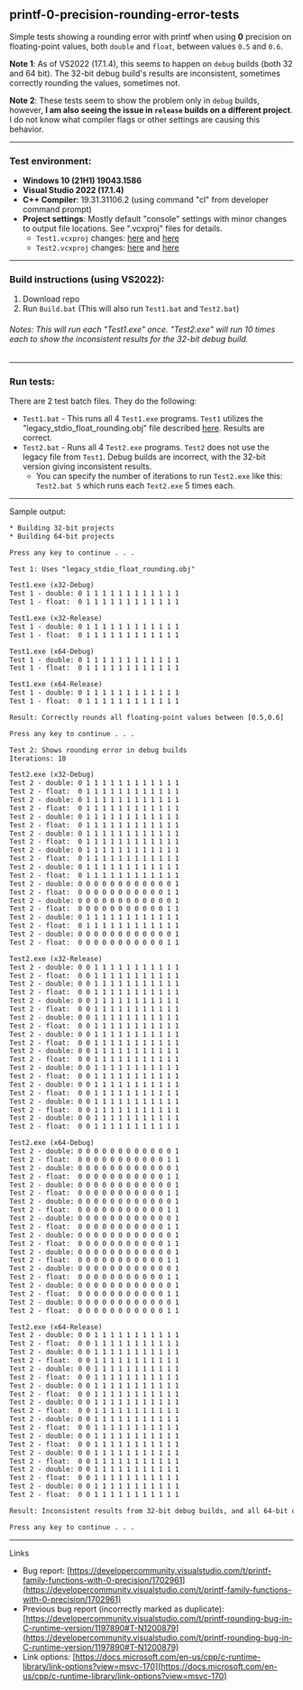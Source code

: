 printf-0-precision-rounding-error-tests
----

Simple tests showing a rounding error with printf when using **0** precision on floating-point values, both `double` and `float`, between values `0.5` and `0.6`.

**Note 1**: As of VS2022 (17.1.4), this seems to happen on `debug` builds (both 32 and 64 bit). The 32-bit debug build's results are inconsistent, sometimes correctly rounding the values, sometimes not.

**Note 2**: These tests seem to show the problem only in `debug` builds, however, **I am also seeing the issue in `release` builds on a different project**. I do not know what compiler flags or other settings are causing this behavior.

----

### Test environment:
* **Windows 10 (21H1) 19043.1586**
* **Visual Studio 2022 (17.1.4)**
* **C++ Compiler**: 19.31.31106.2 (using command "cl" from developer command prompt)
* **Project settings**: Mostly default "console" settings with minor changes to output file locations. See ".vcxproj" files for details.
  * `Test1.vcxproj` changes: [here](https://github.com/brianferguson/printf-0-precision-rounding-error-tests/blob/master/Test1/Test1.vcxproj#L4-L12) and [here](https://github.com/brianferguson/printf-0-precision-rounding-error-tests/blob/master/Test1/Test1.vcxproj#L97-L105)
  * `Test2.vcxproj` changes: [here](https://github.com/brianferguson/printf-0-precision-rounding-error-tests/blob/master/Test2/Test2.vcxproj#L4-L12) and [here](https://github.com/brianferguson/printf-0-precision-rounding-error-tests/blob/master/Test2/Test2.vcxproj#L97-L104)

----

### Build instructions (using VS2022):
1. Download repo
2. Run `Build.bat` (This will also run `Test1.bat` and `Test2.bat`)

###### Notes: This will run each "Test1.exe" once. "Test2.exe" will run 10 times each to show the inconsistent results for the 32-bit debug build.

----

### Run tests:
There are 2 test batch files. They do the following:
* `Test1.bat` - This runs all 4 `Test1.exe` programs. `Test1` utilizes the "legacy_stdio_float_rounding.obj" file described [here](https://docs.microsoft.com/en-us/cpp/c-runtime-library/link-options?view=msvc-170). Results are correct.
* `Test2.bat` - Runs all 4 `Test2.exe` programs. `Test2` does not use the legacy file from `Test1`. Debug builds are incorrect, with the 32-bit version giving inconsistent results.
  * You can specify the number of iterations to run `Test2.exe` like this: `Test2.bat 5` which runs each `Text2.exe` 5 times each.

----

Sample output:
``` txt
* Building 32-bit projects
* Building 64-bit projects

Press any key to continue . . . 

Test 1: Uses "legacy_stdio_float_rounding.obj"

Test1.exe (x32-Debug)
Test 1 - double: 0 1 1 1 1 1 1 1 1 1 1 1 1
Test 1 - float:  0 1 1 1 1 1 1 1 1 1 1 1 1

Test1.exe (x32-Release)
Test 1 - double: 0 1 1 1 1 1 1 1 1 1 1 1 1
Test 1 - float:  0 1 1 1 1 1 1 1 1 1 1 1 1

Test1.exe (x64-Debug)
Test 1 - double: 0 1 1 1 1 1 1 1 1 1 1 1 1
Test 1 - float:  0 1 1 1 1 1 1 1 1 1 1 1 1

Test1.exe (x64-Release)
Test 1 - double: 0 1 1 1 1 1 1 1 1 1 1 1 1
Test 1 - float:  0 1 1 1 1 1 1 1 1 1 1 1 1

Result: Correctly rounds all floating-point values between [0.5,0.6]

Press any key to continue . . . 

Test 2: Shows rounding error in debug builds
Iterations: 10

Test2.exe (x32-Debug)
Test 2 - double: 0 1 1 1 1 1 1 1 1 1 1 1 1
Test 2 - float:  0 1 1 1 1 1 1 1 1 1 1 1 1
Test 2 - double: 0 1 1 1 1 1 1 1 1 1 1 1 1
Test 2 - float:  0 1 1 1 1 1 1 1 1 1 1 1 1
Test 2 - double: 0 1 1 1 1 1 1 1 1 1 1 1 1
Test 2 - float:  0 1 1 1 1 1 1 1 1 1 1 1 1
Test 2 - double: 0 1 1 1 1 1 1 1 1 1 1 1 1
Test 2 - float:  0 1 1 1 1 1 1 1 1 1 1 1 1
Test 2 - double: 0 1 1 1 1 1 1 1 1 1 1 1 1
Test 2 - float:  0 1 1 1 1 1 1 1 1 1 1 1 1
Test 2 - double: 0 1 1 1 1 1 1 1 1 1 1 1 1
Test 2 - float:  0 1 1 1 1 1 1 1 1 1 1 1 1
Test 2 - double: 0 0 0 0 0 0 0 0 0 0 0 0 1
Test 2 - float:  0 0 0 0 0 0 0 0 0 0 0 1 1
Test 2 - double: 0 0 0 0 0 0 0 0 0 0 0 0 1
Test 2 - float:  0 0 0 0 0 0 0 0 0 0 0 1 1
Test 2 - double: 0 1 1 1 1 1 1 1 1 1 1 1 1
Test 2 - float:  0 1 1 1 1 1 1 1 1 1 1 1 1
Test 2 - double: 0 0 0 0 0 0 0 0 0 0 0 0 1
Test 2 - float:  0 0 0 0 0 0 0 0 0 0 0 1 1

Test2.exe (x32-Release)
Test 2 - double: 0 0 1 1 1 1 1 1 1 1 1 1 1
Test 2 - float:  0 0 1 1 1 1 1 1 1 1 1 1 1
Test 2 - double: 0 0 1 1 1 1 1 1 1 1 1 1 1
Test 2 - float:  0 0 1 1 1 1 1 1 1 1 1 1 1
Test 2 - double: 0 0 1 1 1 1 1 1 1 1 1 1 1
Test 2 - float:  0 0 1 1 1 1 1 1 1 1 1 1 1
Test 2 - double: 0 0 1 1 1 1 1 1 1 1 1 1 1
Test 2 - float:  0 0 1 1 1 1 1 1 1 1 1 1 1
Test 2 - double: 0 0 1 1 1 1 1 1 1 1 1 1 1
Test 2 - float:  0 0 1 1 1 1 1 1 1 1 1 1 1
Test 2 - double: 0 0 1 1 1 1 1 1 1 1 1 1 1
Test 2 - float:  0 0 1 1 1 1 1 1 1 1 1 1 1
Test 2 - double: 0 0 1 1 1 1 1 1 1 1 1 1 1
Test 2 - float:  0 0 1 1 1 1 1 1 1 1 1 1 1
Test 2 - double: 0 0 1 1 1 1 1 1 1 1 1 1 1
Test 2 - float:  0 0 1 1 1 1 1 1 1 1 1 1 1
Test 2 - double: 0 0 1 1 1 1 1 1 1 1 1 1 1
Test 2 - float:  0 0 1 1 1 1 1 1 1 1 1 1 1
Test 2 - double: 0 0 1 1 1 1 1 1 1 1 1 1 1
Test 2 - float:  0 0 1 1 1 1 1 1 1 1 1 1 1

Test2.exe (x64-Debug)
Test 2 - double: 0 0 0 0 0 0 0 0 0 0 0 0 1
Test 2 - float:  0 0 0 0 0 0 0 0 0 0 0 1 1
Test 2 - double: 0 0 0 0 0 0 0 0 0 0 0 0 1
Test 2 - float:  0 0 0 0 0 0 0 0 0 0 0 1 1
Test 2 - double: 0 0 0 0 0 0 0 0 0 0 0 0 1
Test 2 - float:  0 0 0 0 0 0 0 0 0 0 0 1 1
Test 2 - double: 0 0 0 0 0 0 0 0 0 0 0 0 1
Test 2 - float:  0 0 0 0 0 0 0 0 0 0 0 1 1
Test 2 - double: 0 0 0 0 0 0 0 0 0 0 0 0 1
Test 2 - float:  0 0 0 0 0 0 0 0 0 0 0 1 1
Test 2 - double: 0 0 0 0 0 0 0 0 0 0 0 0 1
Test 2 - float:  0 0 0 0 0 0 0 0 0 0 0 1 1
Test 2 - double: 0 0 0 0 0 0 0 0 0 0 0 0 1
Test 2 - float:  0 0 0 0 0 0 0 0 0 0 0 1 1
Test 2 - double: 0 0 0 0 0 0 0 0 0 0 0 0 1
Test 2 - float:  0 0 0 0 0 0 0 0 0 0 0 1 1
Test 2 - double: 0 0 0 0 0 0 0 0 0 0 0 0 1
Test 2 - float:  0 0 0 0 0 0 0 0 0 0 0 1 1
Test 2 - double: 0 0 0 0 0 0 0 0 0 0 0 0 1
Test 2 - float:  0 0 0 0 0 0 0 0 0 0 0 1 1

Test2.exe (x64-Release)
Test 2 - double: 0 0 1 1 1 1 1 1 1 1 1 1 1
Test 2 - float:  0 0 1 1 1 1 1 1 1 1 1 1 1
Test 2 - double: 0 0 1 1 1 1 1 1 1 1 1 1 1
Test 2 - float:  0 0 1 1 1 1 1 1 1 1 1 1 1
Test 2 - double: 0 0 1 1 1 1 1 1 1 1 1 1 1
Test 2 - float:  0 0 1 1 1 1 1 1 1 1 1 1 1
Test 2 - double: 0 0 1 1 1 1 1 1 1 1 1 1 1
Test 2 - float:  0 0 1 1 1 1 1 1 1 1 1 1 1
Test 2 - double: 0 0 1 1 1 1 1 1 1 1 1 1 1
Test 2 - float:  0 0 1 1 1 1 1 1 1 1 1 1 1
Test 2 - double: 0 0 1 1 1 1 1 1 1 1 1 1 1
Test 2 - float:  0 0 1 1 1 1 1 1 1 1 1 1 1
Test 2 - double: 0 0 1 1 1 1 1 1 1 1 1 1 1
Test 2 - float:  0 0 1 1 1 1 1 1 1 1 1 1 1
Test 2 - double: 0 0 1 1 1 1 1 1 1 1 1 1 1
Test 2 - float:  0 0 1 1 1 1 1 1 1 1 1 1 1
Test 2 - double: 0 0 1 1 1 1 1 1 1 1 1 1 1
Test 2 - float:  0 0 1 1 1 1 1 1 1 1 1 1 1
Test 2 - double: 0 0 1 1 1 1 1 1 1 1 1 1 1
Test 2 - float:  0 0 1 1 1 1 1 1 1 1 1 1 1

Result: Inconsistent results from 32-bit debug builds, and all 64-bit debug builds are incorrect.

Press any key to continue . . . 
```

----

Links
* Bug report: [https://developercommunity.visualstudio.com/t/printf-family-functions-with-0-precision/1702961](https://developercommunity.visualstudio.com/t/printf-family-functions-with-0-precision/1702961)
* Previous bug report (incorrectly marked as duplicate): [https://developercommunity.visualstudio.com/t/printf-rounding-bug-in-C-runtime-version/1197890#T-N1200879](https://developercommunity.visualstudio.com/t/printf-rounding-bug-in-C-runtime-version/1197890#T-N1200879)
* Link options: [https://docs.microsoft.com/en-us/cpp/c-runtime-library/link-options?view=msvc-170](https://docs.microsoft.com/en-us/cpp/c-runtime-library/link-options?view=msvc-170)
